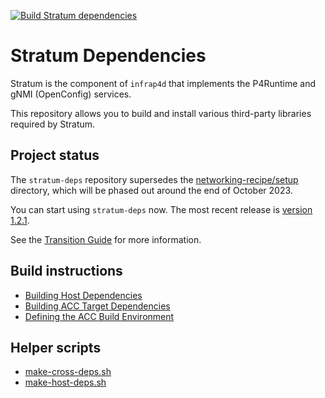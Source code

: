 <!-- markdownlint-disable MD041 -->
[![Build Stratum dependencies](https://github.com/ipdk-io/stratum-deps/actions/workflows/build-deps.yml/badge.svg)](https://github.com/ipdk-io/stratum-deps/actions/workflows/build-deps.yml)
<!-- markdownlint-disable MD041 -->

# Stratum Dependencies

Stratum is the component of `infrap4d` that implements the P4Runtime and gNMI
(OpenConfig) services.

This repository allows you to build and install various third-party libraries
required by Stratum.

## Project status

The `stratum-deps` repository supersedes the
[networking-recipe/setup](https://github.com/ipdk-io/networking-recipe/tree/main/setup)
directory, which will be phased out around the end of October 2023.

You can start using `stratum-deps` now. The most recent release is
[version 1.2.1](https://github.com/ipdk-io/stratum-deps/releases/tag/v1.2.1).

See the [Transition Guide](/docs/transition-guide.md) for more information.

## Build instructions

- [Building Host Dependencies](/docs/building-host-deps.md)
- [Building ACC Target Dependencies](/docs/building-acc-target-deps.md)
- [Defining the ACC Build Environment](docs/defining-acc-environment.md)

## Helper scripts

- [make-cross-deps.sh](/docs/make-cross-deps.rst)
- [make-host-deps.sh](/docs/make-host-deps.rst)
